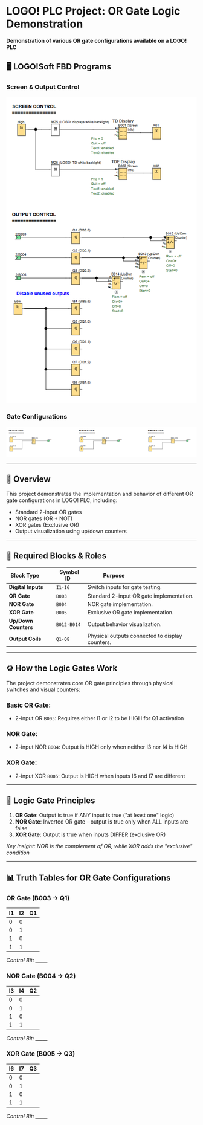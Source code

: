 # LOGO! PLC Project: OR Gate Logic Demonstration

**Demonstration of various OR gate configurations available on a LOGO! PLC**

## 🖥️ LOGO!Soft FBD Programs

### Screen & Output Control
![Screen & Output Control](FBD_screenshot.png)

### Gate Configurations
![Gate Configurations](FBD_screenshot2.png)

---

## 📌 Overview

This project demonstrates the implementation and behavior of different OR gate configurations in LOGO! PLC, including:
- Standard 2-input OR gates
- NOR gates (OR + NOT)
- XOR gates (Exclusive OR)
- Output visualization using up/down counters

---

## 🧩 Required Blocks & Roles

| Block Type           | Symbol ID   | Purpose                                         |
|----------------------|-------------|-------------------------------------------------|
| **Digital Inputs**   | `I1-I6`     | Switch inputs for gate testing.                 |
| **OR Gate**          | `B003`      | Standard 2-input OR gate implementation.        |
| **NOR Gate**         | `B004`      | NOR gate implementation.                        |
| **XOR Gate**         | `B005`      | Exclusive OR gate implementation.               |
| **Up/Down Counters** | `B012-B014` | Output behavior visualization.                  |
| **Output Coils**     | `Q1-Q8`     | Physical outputs connected to display counters. |

---

## ⚙️ How the Logic Gates Work

The project demonstrates core OR gate principles through physical switches and visual counters:

### **Basic OR Gate:**
- 2-input OR `B003`: Requires either I1 or I2 to be HIGH for Q1 activation

### **NOR Gate:**
- 2-input NOR `B004`: Output is HIGH only when neither I3 nor I4 is HIGH

### **XOR Gate:**
- 2-input XOR `B005`: Output is HIGH when inputs I6 and I7 are different

---

## 🧠 Logic Gate Principles

1. **OR Gate**: Output is true if ANY input is true ("at least one" logic)
2. **NOR Gate**: Inverted OR gate - output is true only when ALL inputs are false
3. **XOR Gate**: Output is true when inputs DIFFER (exclusive OR)

*Key Insight: NOR is the complement of OR, while XOR adds the "exclusive" condition*

---

## 📊 Truth Tables for OR Gate Configurations

### **OR Gate (B003 → Q1)**
| I1 | I2 | Q1 |
|----|----|----|
| 0  | 0  |    |
| 0  | 1  |    |
| 1  | 0  |    |
| 1  | 1  |    |

*Control Bit: _____*

### **NOR Gate (B004 → Q2)**
| I3 | I4 | Q2 |
|----|----|----|
| 0  | 0  |    |
| 0  | 1  |    |
| 1  | 0  |    |
| 1  | 1  |    |

*Control Bit: _____*

### **XOR Gate (B005 → Q3)**
| I6 | I7 | Q3 |
|----|----|----|
| 0  | 0  |    |
| 0  | 1  |    |
| 1  | 0  |    |
| 1  | 1  |    |

*Control Bit: _____*